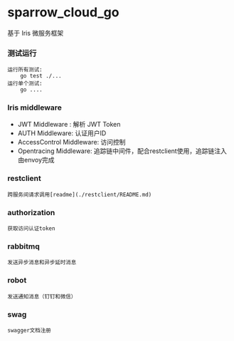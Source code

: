 # sparrow_cloud_go
基于 Iris 微服务框架

### 测试运行 ###

    运行所有测试:
        go test ./...
    运行单个测试:
        go ....

### Iris middleware ###

* JWT Middleware : 解析 JWT Token
* AUTH Middleware: 认证用户ID
* AccessControl Middleware: 访问控制
* Opentracing Middleware: 追踪链中间件，配合restclient使用，追踪链注入由envoy完成

### restclient ###

    跨服务间请求调用[readme](./restclient/README.md)

### authorization ###

    获取访问认证token

### rabbitmq ###

    发送异步消息和异步延时消息

### robot ###

    发送通知消息（钉钉和微信）

### swag ###

    swagger文档注册